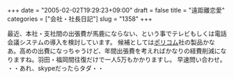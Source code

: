 +++
date = "2005-02-02T19:29:23+09:00"
draft = false
title = "遠距離恋愛"
categories = ["会社・社長日記"]
slug = "1358"
+++

最近、本社・支社間の出張費が馬鹿にならない、という事でテレビもしくは電話会議システムの導入を検討しています。
候補としては<a href="http://www.polycom.co.jp/" target="_blank">ポリコム</a>社の製品かなあ。高めの出費になっちゃうけど、年間出張費を考えればかなりの経費削減になりますね。羽田・福岡間往復だけで一人5万もかかりますし。
早速問い合わせ。
・・あれ、skypeだったらタダ・・
